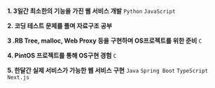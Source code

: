 **1. 3일간 최소한의 기능을 가진 웹 서비스 개발** `Python` `JavaScript`

**2. 코딩 테스트 문제를 풀며 자료구조 공부**

**3 .RB Tree, malloc, Web Proxy 등을 구현하며 OS프로젝트를 위한 준비** `C`

**4. PintOS 프로젝트를 통해 OS구현 경험** `C`

**5. 한달간 실제 서비스가 가능한 웹 서비스 구현** `Java` `Spring Boot` `TypeScript` `Next.js`
